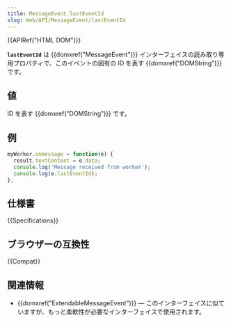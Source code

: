 ```yaml
---
title: MessageEvent.lastEventId
slug: Web/API/MessageEvent/lastEventId
---
```


{{APIRef("HTML DOM")}}

**`lastEventId`** は {{domxref("MessageEvent")}} インターフェイスの読み取り専用プロパティで、このイベントの固有の ID を表す {{domxref("DOMString")}} です。

## 値

ID を表す {{domxref("DOMString")}} です。

## 例

```js
myWorker.onmessage = function(e) {
  result.textContent = e.data;
  console.log('Message received from worker');
  console.log(e.lastEventId);
};
```

## 仕様書

{{Specifications}}

## ブラウザーの互換性

{{Compat}}

## 関連情報

- {{domxref("ExtendableMessageEvent")}} — このインターフェイスに似ていますが、もっと柔軟性が必要なインターフェイスで使用されます。
